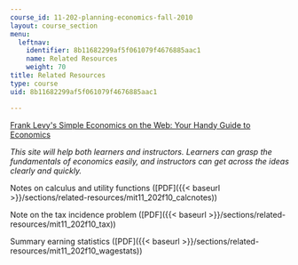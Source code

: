 ```yaml
---
course_id: 11-202-planning-economics-fall-2010
layout: course_section
menu:
  leftnav:
    identifier: 8b11682299af5f061079f4676885aac1
    name: Related Resources
    weight: 70
title: Related Resources
type: course
uid: 8b11682299af5f061079f4676885aac1

---
```


[Frank Levy's Simple Economics on the Web: Your Handy Guide to Economics](http://web.mit.edu/11.203/www/econ/)

_This site will help both learners and instructors. Learners can grasp the fundamentals of economics easily, and instructors can get across the ideas clearly and quickly._

Notes on calculus and utility functions ([PDF]({{< baseurl >}}/sections/related-resources/mit11_202f10_calcnotes))

Note on the tax incidence problem ([PDF]({{< baseurl >}}/sections/related-resources/mit11_202f10_tax))

Summary earning statistics ([PDF]({{< baseurl >}}/sections/related-resources/mit11_202f10_wagestats))